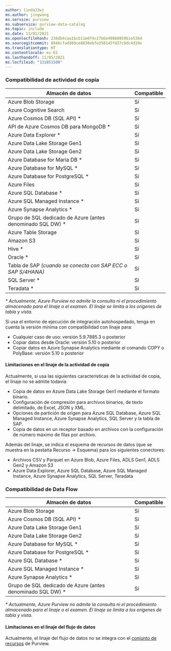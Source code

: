```yaml
---
author: linda33wj
ms.author: jingwang
ms.service: purview
ms.subservice: purview-data-catalog
ms.topic: include
ms.date: 11/01/2021
ms.openlocfilehash: 238db4caa1bcb11e0f4c27b6e490b0859b1e536d
ms.sourcegitcommit: 8946cfadd89ce8830ebfe358145fd37c0dc4d10e
ms.translationtype: HT
ms.contentlocale: es-ES
ms.lasthandoff: 11/05/2021
ms.locfileid: "131851500"
---
```

### <a name="copy-activity-support"></a>Compatibilidad de actividad de copia

| Almacén de datos | Compatible | 
| ------------------- | ------------------- | 
| Azure Blob Storage | Sí |
| Azure Cognitive Search | Sí | 
| Azure Cosmos DB (SQL API) \* | Sí | 
| API de Azure Cosmos DB para MongoDB \* | Sí |
| Azure Data Explorer \* | Sí | 
| Azure Data Lake Storage Gen1 | Sí | 
| Azure Data Lake Storage Gen2 | Sí | 
| Azure Database for Maria DB \* | Sí | 
| Azure Database for MySQL \* | Sí | 
| Azure Database for PostgreSQL \* | Sí |
| Azure Files | Sí | 
| Azure SQL Database \* | Sí | 
| Azure SQL Managed Instance \* | Sí | 
| Azure Synapse Analytics \* | Sí | 
| Grupo de SQL dedicado de Azure (antes denominado SQL DW) \* | Sí | 
| Azure Table Storage | Sí |
| Amazon S3 | Sí | 
| Hive \* | Sí | 
| Oracle \* | Sí |
| Tabla de SAP *(cuando se conecta con SAP ECC o SAP S/4HANA)* | Sí |
| SQL Server \* | Sí | 
| Teradata \* | Sí |

*\* Actualmente, Azure Purview no admite la consulta ni el procedimiento almacenado para el linaje o el examen. El linaje se limita a los orígenes de tabla y vista.*

Si usa el entorno de ejecución de integración autohospedado, tenga en cuenta la versión mínima con compatibilidad con linaje para:

- Cualquier caso de uso: versión 5.9.7885.3 o posterior
- Copiar datos desde Oracle: versión 5.10 o posterior
- Copiar datos en Azure Synapse Analytics mediante el comando COPY o PolyBase: versión 5.10 o posterior

#### <a name="limitations-on-copy-activity-lineage"></a>Limitaciones en el linaje de la actividad de copia

Actualmente, si usa las siguientes características de la actividad de copia, el linaje no se admite todavía:

- Copia de datos en Azure Data Lake Storage Gen1 mediante el formato binario.
- Configuración de compresión para archivos binarios, de texto delimitado, de Excel, JSON y XML.
- Opciones de partición de origen para Azure SQL Database, Azure SQL Managed Instance, Azure Synapse Analytics, SQL Server y la tabla de SAP.
- Copia de datos en un receptor basado en archivos con la configuración de número máximo de filas por archivo.

Además del linaje, se indica el esquema de recursos de datos (que se muestra en la pestaña Recurso -> Esquema) para los siguientes conectores:

- Archivos CSV y Parquet en Azure Blob, Azure Files, ADLS Gen1, ADLS Gen2 y Amazon S3
- Azure Data Explorer, Azure SQL Database, Azure SQL Managed Instance, Azure Synapse Analytics, SQL Server, Teradata

### <a name="data-flow-support"></a>Compatibilidad de Data Flow

| Almacén de datos | Compatible |
| ------------------- | ------------------- | 
| Azure Blob Storage | Sí |
| Azure Cosmos DB (SQL API) \* | Sí | 
| Azure Data Lake Storage Gen1 | Sí |
| Azure Data Lake Storage Gen2 | Sí |
| Azure Database for MySQL \* | Sí | 
| Azure Database for PostgreSQL \* | Sí |
| Azure SQL Database \* | Sí |
| Azure SQL Managed Instance \* | Sí | 
| Azure Synapse Analytics \* | Sí |
| Grupo de SQL dedicado de Azure (antes denominado SQL DW) \* | Sí | 

*\* Actualmente, Azure Purview no admite la consulta ni el procedimiento almacenado para el linaje o el examen. El linaje se limita a los orígenes de tabla y vista.*

#### <a name="limitations-on-data-flow-lineage"></a>Limitaciones en el linaje del flujo de datos

Actualmente, el linaje del flujo de datos no se integra con el [conjunto de recursos](../concept-resource-sets.md) de Purview.
